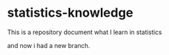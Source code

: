 # statistics-knowledge
This is a repository document what I learn in statistics

and now i had a new branch.
